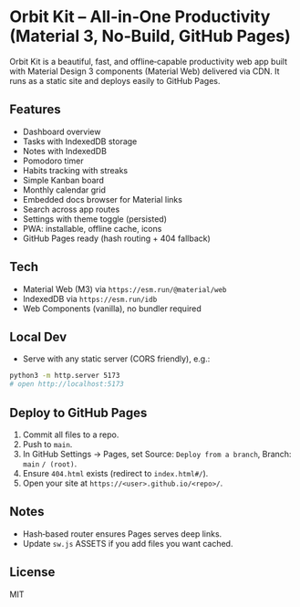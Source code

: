 # Orbit Kit – All‑in‑One Productivity (Material 3, No‑Build, GitHub Pages)

Orbit Kit is a beautiful, fast, and offline‑capable productivity web app built with Material Design 3 components (Material Web) delivered via CDN. It runs as a static site and deploys easily to GitHub Pages.

## Features
- Dashboard overview
- Tasks with IndexedDB storage
- Notes with IndexedDB
- Pomodoro timer
- Habits tracking with streaks
- Simple Kanban board
- Monthly calendar grid
- Embedded docs browser for Material links
- Search across app routes
- Settings with theme toggle (persisted)
- PWA: installable, offline cache, icons
- GitHub Pages ready (hash routing + 404 fallback)

## Tech
- Material Web (M3) via `https://esm.run/@material/web`
- IndexedDB via `https://esm.run/idb`
- Web Components (vanilla), no bundler required

## Local Dev
- Serve with any static server (CORS friendly), e.g.:
```bash
python3 -m http.server 5173
# open http://localhost:5173
```

## Deploy to GitHub Pages
1. Commit all files to a repo.
2. Push to `main`.
3. In GitHub Settings → Pages, set Source: `Deploy from a branch`, Branch: `main` `/ (root)`.
4. Ensure `404.html` exists (redirect to `index.html#/`).
5. Open your site at `https://<user>.github.io/<repo>/`.

## Notes
- Hash‑based router ensures Pages serves deep links.
- Update `sw.js` ASSETS if you add files you want cached.

## License
MIT
